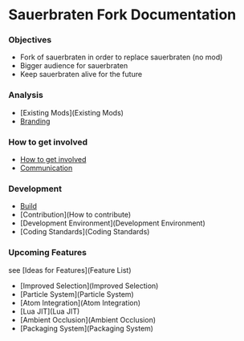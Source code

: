 # Sauerbraten Fork Documentation

### Objectives

* Fork of sauerbraten in order to replace sauerbraten (no mod)
* Bigger audience for sauerbraten
* Keep sauerbraten alive for the future

### Analysis

* [Existing Mods](Existing Mods)
* [Branding](Branding)

### How to get involved

* [How to get involved](Recruting)
* [Communication](Communication)

### Development

* [Build](Build)
* [Contribution](How to contribute)
* [Development Environment](Development Environment)
* [Coding Standards](Coding Standards)

### Upcoming Features

see [Ideas for Features](Feature List)

* [Improved Selection](Improved Selection)
* [Particle System](Particle System)
* [Atom Integration](Atom Integration)
* [Lua JIT](Lua JIT)
* [Ambient Occlusion](Ambient Occlusion)
* [Packaging System](Packaging System)
